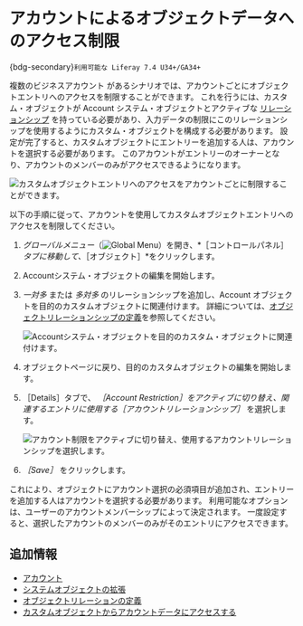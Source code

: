 # アカウントによるオブジェクトデータへのアクセス制限

{bdg-secondary}`利用可能な Liferay 7.4 U34+/GA34+`

複数のビジネスアカウント [](../../../../users-and-permissions/accounts.md)があるシナリオでは、アカウントごとにオブジェクトエントリへのアクセスを制限することができます。 これを行うには、カスタム・オブジェクトが Account システム・オブジェクトとアクティブな [リレーションシップ](../defining-object-relationships.md) を持っている必要があり、入力データの制限にこのリレーションシップを使用するようにカスタム・オブジェクトを構成する必要があります。 設定が完了すると、カスタムオブジェクトにエントリーを追加する人は、アカウントを選択する必要があります。 このアカウントがエントリーのオーナーとなり、アカウントのメンバーのみがアクセスできるようになります。

![カスタムオブジェクトエントリへのアクセスをアカウントごとに制限することができます。](./restricting-access-to-object-data-by-account/images/01.png)

以下の手順に従って、アカウントを使用してカスタムオブジェクトエントリへのアクセスを制限してください。

1. *グローバルメニュー*（![Global Menu](../../../../images/icon-applications-menu.png)）を開き、*［コントロールパネル］*タブに移動して、*［オブジェクト］*をクリックします。

1. Accountシステム・オブジェクトの編集を開始します。

1. *一対多* または *多対多* のリレーションシップを追加し、Account オブジェクトを目的のカスタムオブジェクトに関連付けます。 詳細については、[オブジェクトリレーションシップの定義](../defining-object-relationships.md)を参照してください。

   ![Accountシステム・オブジェクトを目的のカスタム・オブジェクトに関連付けます。](./restricting-access-to-object-data-by-account/images/02.png)

1. オブジェクトページに戻り、目的のカスタムオブジェクトの編集を開始します。

1. ［Details］タブで、 *［Account Restriction］*をアクティブに切り替え、関連するエントリに使用する*［アカウントリレーションシップ］* を選択します。

   ![アカウント制限をアクティブに切り替え、使用するアカウントリレーションシップを選択します。](./restricting-access-to-object-data-by-account/images/03.png)

1. *［Save］* をクリックします。

これにより、オブジェクトにアカウント選択の必須項目が追加され、エントリーを追加する人はアカウントを選択する必要があります。 利用可能なオプションは、ユーザーのアカウントメンバーシップによって決定されます。 一度設定すると、選択したアカウントのメンバーのみがそのエントリにアクセスできます。

## 追加情報

* [アカウント](../../../../users-and-permissions/accounts.md)
* [システムオブジェクトの拡張](../extending-system-objects.md)
* [オブジェクトリレーションの定義](../defining-object-relationships.md)
* [カスタムオブジェクトからアカウントデータにアクセスする](./accessing-accounts-data-from-custom-objects.md)
